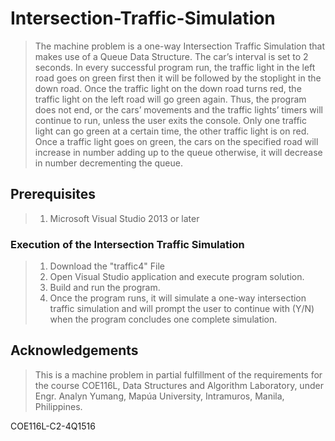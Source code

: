 # Intersection-Traffic-Simulation
>The machine problem is a one-way Intersection Traffic Simulation that makes use of a Queue Data Structure. The car’s interval is set to 2 seconds. In every successful program run, the traffic light in the left road goes on green first then it will be followed by the stoplight in the down road. Once the traffic light on the down road turns red, the traffic light on the left road will go green again. Thus, the program does not end, or the cars’ movements and the traffic lights’ timers will continue to run, unless the user exits the console. Only one traffic light can go green at a certain time, the other traffic light is on red. Once a traffic light goes on green, the cars on the specified road will increase in number adding up to the queue otherwise, it will decrease in number decrementing the queue. 
## Prerequisites
>1. Microsoft Visual Studio 2013 or later
### Execution of the Intersection Traffic Simulation
>1. Download the "traffic4" File
>2. Open Visual Studio application and execute program solution.
>3. Build and run the program.
>4. Once the program runs, it will simulate a one-way intersection traffic simulation and will prompt the user to continue with (Y/N) when the program concludes one complete simulation.
## Acknowledgements
>This is a machine problem in partial fulfillment of the requirements for the course COE116L, Data Structures and Algorithm Laboratory, under Engr. Analyn Yumang, Mapúa University, Intramuros, Manila, Philippines.

COE116L-C2-4Q1516 
